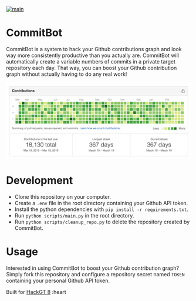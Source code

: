 [![main](https://github.com/matthewbrown77/CommitBot/actions/workflows/main.yml/badge.svg)](https://github.com/matthewbrown77/CommitBot/actions/workflows/main.yml)

# CommitBot
CommitBot is a system to hack your Github contributions graph and look way more consistently productive than you actually are. CommitBot will automatically create a variable numbers of commits in a private target repository each day. That way, you can boost your Github contribution graph without actually having to do any real work!

<p align="center">
  <img src="./img/contributions.png" alt="Github Contributions graph" width="738">
</p>

# Development
* Clone this repository on your computer.
* Create a `.env` file in the root directory containing your Github API token.
* Install the python dependencies with `pip install -r requirements.txt`.
* Run `python scripts/main.py` in the root directory.
* Run `python scripts/cleanup_repo.py` to delete the repository created by CommitBot.

# Usage
Interested in using CommitBot to boost your Github contribution graph? Simply fork this repository and configure a repository secret named `TOKEN` containing your personal Github API token.

Built for [HackGT 8](https://hack.gt) :heart
